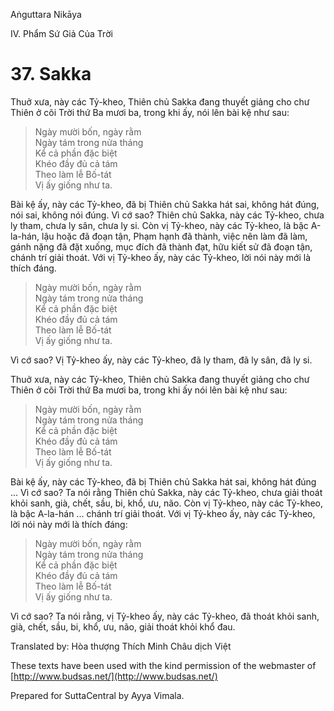 Aṅguttara Nikāya

IV. Phẩm Sứ Giả Của Trời

# 37. Sakka

Thuở xưa, này các Tỷ-kheo, Thiên chủ Sakka đang thuyết giảng cho chư Thiên ở cõi Trời thứ Ba mươi ba, trong khi ấy, nói lên bài kệ như sau:

> Ngày mười bốn, ngày rằm  
> Ngày tám trong nửa tháng  
> Kể cả phần đặc biệt  
> Khéo đầy đủ cả tám  
> Theo làm lễ Bố-tát  
> Vị ấy giống như ta.

Bài kệ ấy, này các Tỷ-kheo, đã bị Thiên chủ Sakka hát sai, không hát đúng, nói sai, không nói đúng. Vì cớ sao? Thiên chủ Sakka, này các Tỷ-kheo, chưa ly tham, chưa ly sân, chưa ly si. Còn vị Tỷ-kheo, này các Tỷ-kheo, là bậc A-la-hán, lậu hoặc đã đoạn tận, Phạm hạnh đã thành, việc nên làm đã làm, gánh nặng đã đặt xuống, mục đích đã thành đạt, hữu kiết sử đã đoạn tận, chánh trí giải thoát. Với vị Tỷ-kheo ấy, này các Tỷ-kheo, lời nói này mới là thích đáng.

> Ngày mười bốn, ngày rằm  
> Ngày tám trong nửa tháng  
> Kể cả phần đặc biệt  
> Khéo đầy đủ cả tám  
> Theo làm lễ Bố-tát  
> Vị ấy giống như ta.

Vì cớ sao? Vị Tỷ-kheo ấy, này các Tỷ-kheo, đã ly tham, đã ly sân, đã ly si.

Thuở xưa, này các Tỷ-kheo, Thiên chủ Sakka đang thuyết giảng cho chư Thiên ở cõi Trời thứ Ba mươi ba, trong khi ấy nói lên bài kệ như sau:

> Ngày mười bốn, ngày rằm  
> Ngày tám trong nửa tháng  
> Kể cả phần đặc biệt  
> Khéo đầy đủ cả tám  
> Theo làm lễ Bố-tát  
> Vị ấy giống như ta.

Bài kệ ấy, này các Tỷ-kheo, đã bị Thiên chủ Sakka hát sai, không hát đúng ... Vì cớ sao? Ta nói rằng Thiên chủ Sakka, này các Tỷ-kheo, chưa giải thoát khỏi sanh, già, chết, sầu, bi, khổ, ưu, não. Còn vị Tỷ-kheo, này các Tỷ-kheo, là bậc A-la-hán ... chánh trí giải thoát. Với vị Tỷ-kheo ấy, này các Tỷ-kheo, lời nói này mới là thích đáng:

> Ngày mười bốn, ngày rằm  
> Ngày tám trong nửa tháng  
> Kể cả phần đặc biệt  
> Khéo đầy đủ cả tám  
> Theo làm lễ Bố-tát  
> Vị ấy giống như ta.

Vì cớ sao? Ta nói rằng, vị Tỷ-kheo ấy, này các Tỷ-kheo, đã thoát khỏi sanh, già, chết, sầu, bi, khổ, ưu, não, giải thoát khỏi khổ đau.

Translated by: Hòa thượng Thích Minh Châu dịch Việt

These texts have been used with the kind permission of the webmaster of [http://www.budsas.net/](http://www.budsas.net/)

Prepared for SuttaCentral by Ayya Vimala.